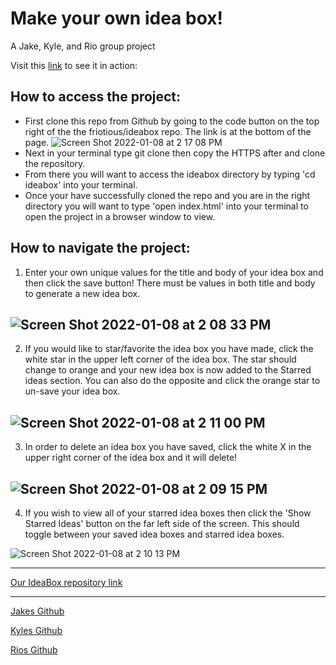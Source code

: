 # Make your own idea box!

A Jake, Kyle, and Rio group project

Visit this [link](https://friotious.github.io/ideabox/) to see it in action: 

## How to access the project:

* First clone this repo from Github by going to the code button on the top right of the the friotious/ideabox repo. The link is at the bottom of the page. ![Screen Shot 2022-01-08 at 2 17 08 PM](https://user-images.githubusercontent.com/92282738/148660264-095432ad-f339-4746-ad18-79836cbbf484.png)
* Next in your terminal type git clone then copy the HTTPS after and clone the repository.
* From there you will want to access the ideabox directory by typing 'cd ideabox' into your terminal.
* Once your have successfully cloned the repo and you are in the right directory you will want to type 'open index.html' into your terminal to open the project in a browser window to view.

## How to navigate the project:

1. Enter your own unique values for the title and body of your idea box and then click the save button! There must be values in both title and body to generate a new idea box.

 ![Screen Shot 2022-01-08 at 2 08 33 PM](https://user-images.githubusercontent.com/92282738/148660045-6dd6ac09-4cf8-492e-80af-aabf0fbdbdb4.png)
---
2. If you would like to star/favorite the idea box you have made, click the white star in the upper left corner of the idea box. The star should change to orange and your new idea box is now added to the Starred ideas section. You can also do the opposite and click the orange star to un-save your idea box.

![Screen Shot 2022-01-08 at 2 11 00 PM](https://user-images.githubusercontent.com/92282738/148660115-13c35567-16b9-4d27-bdbb-7d2a9970f8ce.png)
---
3. In order to delete an idea box you have saved, click the white X in the upper right corner of the idea box and it will delete!

![Screen Shot 2022-01-08 at 2 09 15 PM](https://user-images.githubusercontent.com/92282738/148660058-ddbd6c11-9387-4211-88a4-b8e62c14e0fb.png)
---
4. If you wish to view all of your starred idea boxes then click the 'Show Starred Ideas' button on the far left side of the screen. This should toggle between your saved idea boxes and starred idea boxes.

 ![Screen Shot 2022-01-08 at 2 10 13 PM](https://user-images.githubusercontent.com/92282738/148660342-2c3a02a0-18e9-4a0f-aa26-1c65a5d70f1e.png)

---


[Our IdeaBox repository link](https://github.com/friotious/ideabox)


---
[Jakes Github](https://github.com/J-Dunny)

[Kyles Github](https://github.com/K-Howard)

[Rios Github](https://github.com/friotious)
